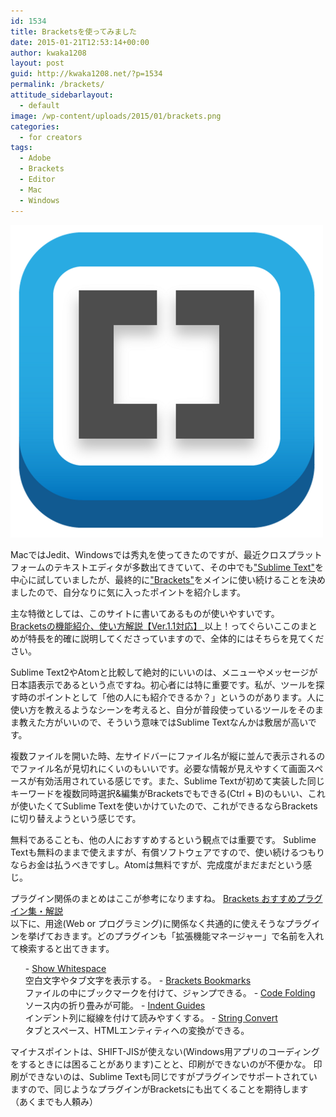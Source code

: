 ```yaml
---
id: 1534
title: Bracketsを使ってみました
date: 2015-01-21T12:53:14+00:00
author: kwaka1208
layout: post
guid: http://kwaka1208.net/?p=1534
permalink: /brackets/
attitude_sidebarlayout:
  - default
image: /wp-content/uploads/2015/01/brackets.png
categories:
  - for creators
tags:
  - Adobe
  - Brackets
  - Editor
  - Mac
  - Windows
---
```

<p>
<img src="/assets/images/2015/01/brackets.png" alt="brackets" width="500" height="500" class="alignnone size-full wp-image-1536" />
</p>
<p>
MacではJedit、Windowsでは秀丸を使ってきたのですが、最近クロスプラットフォームのテキストエディタが多数出てきていて、その中でも<a href="http://www.sublimetext.com/">"Sublime Text"</a>を中心に試していましたが、最終的に<a href="http://brackets.io/">"Brackets"</a>をメインに使い続けることを決めましたので、自分なりに気に入ったポイントを紹介します。
</p>
<p>
主な特徴としては、このサイトに書いてあるものが使いやすいです。<br />
<a href="http://qiita.com/assialiholic/items/c8137321c7599a168b16">Bracketsの機能紹介、使い方解説【Ver.1.1対応】
</a>
以上！ってぐらいここのまとめが特長を的確に説明してくださっていますので、全体的にはそちらを見てください。
</p>
<p>
Sublime Text2やAtomと比較して絶対的にいいのは、メニューやメッセージが日本語表示であるという点ですね。初心者には特に重要です。私が、ツールを探す時のポイントとして「他の人にも紹介できるか？」というのがあります。人に使い方を教えるようなシーンを考えると、自分が普段使っているツールをそのまま教えた方がいいので、そういう意味ではSublime Textなんかは敷居が高いです。
</p>
<p>
複数ファイルを開いた時、左サイドバーにファイル名が縦に並んで表示されるのでファイル名が見切れにくいのもいいです。必要な情報が見えやすくて画面スペースが有効活用されている感じです。また、Sublime Textが初めて実装した同じキーワードを複数同時選択&編集がBracketsでもできる(Ctrl + B)のもいい、これが使いたくてSublime Textを使いかけていたので、これができるならBracketsに切り替えようという感じです。
</p>
<p>
無料であることも、他の人におすすめするという観点では重要です。
Sublime Textも無料のままで使えますが、有償ソフトウェアですので、使い続けるつもりならお金は払うべきですし。Atomは無料ですが、完成度がまだまだという感じ。
</p>
<p>
プラグイン関係のまとめはここが参考になりますね。
<a href="http://qiita.com/assialiholic/items/c7962f804cdb21a49327">Brackets おすすめプラグイン集・解説
</a> <br />
以下に、用途(Web or プログラミング)に関係なく共通的に使えそうなプラグインを挙げておきます。どのプラグインも「拡張機能マネージャー」で名前を入れて検索すると出てきます。
<ul>
- <a href="https://github.com/DennisKehrig/brackets-show-whitespace">Show Whitespace</a><br />空白文字やタブ文字を表示する。
- <a href="https://github.com/toshsharma/brackets-bookmarks">Brackets Bookmarks</a><br />ファイルの中にブックマークを付けて、ジャンプできる。
- <a href="https://github.com/thehogfather/brackets-code-folding">Code Folding</a><br />ソース内の折り畳みが可能。
- <a href="https://github.com/lkcampbell/brackets-indent-guides">Indent Guides</a><br />インデント列に縦線を付けて読みやすくする。
- <a href="https://github.com/mikechambers/StringConvert">String Convert</a><br />タブとスペース、HTMLエンティティへの変換ができる。
</ul>
</p>
<p>
マイナスポイントは、SHIFT-JISが使えない(Windows用アプリのコーディングをするときには困ることがあります)ことと、印刷ができないのが不便かな。
印刷ができないのは、Sublime Textも同じですがプラグインでサポートされていますので、同じようなプラグインがBracketsにも出てくることを期待します（あくまでも人頼み）
</p>
